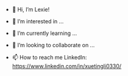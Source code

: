 - 👋 Hi, I’m Lexie!
- 👀 I’m interested in ...
- 🌱 I’m currently learning ...
- 💞️ I’m looking to collaborate on ...


- 📫 How to reach me
  LinkedIn: https://www.linkedin.com/in/xuetingli0330/

<!---
snowlxt/snowlxt is a ✨ special ✨ repository because its `README.md` (this file) appears on your GitHub profile.
You can click the Preview link to take a look at your changes.
--->
